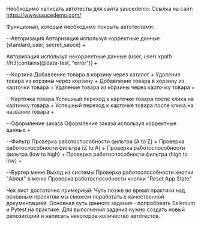 Необходимо написать автотесты для сайта saucedemo: Ссылка на сайт: https://www.saucedemo.com/

Функционал, который необходимо покрыть автотестами:

--Авторизация
Авторизация используя корректные данные (standard_user, secret_sauce) +

Авторизация используя некорректные данные (user, user) xpath //h3[contains(@data-test, "error")] +

--Корзина
Добавление товара в корзину через каталог +
Удаление товара из корзины через корзину +
Добавление товара в корзину из карточки товара +
Удаление товара из корзины через карточку товара +

--Карточка товара
Успешный переход к карточке товара после клика на картинку товара +
Успешный переход к карточке товара после клика на название товара +

--Оформление заказа
Оформление заказа используя корректные данные +

--Фильтр
Проверка работоспособности фильтра (A to Z) +
Проверка работоспособности фильтра (Z to A) +
Проверка работоспособности фильтра (low to high) +
Проверка работоспособности фильтра (high to low) +

--Бургер меню
Выход из системы
Проверка работоспособности кнопки "About" в меню
Проверка работоспособности кнопки "Reset App State"

Чек лист достаточно примерный. Чуть позже во время практики над основным проектом мы сможем поработать с качественной документацией.
Основная суть данного задания - попробовать Selenium и Pytest на практике.
Для выполнения задания нужно создать новый репозиторий и написать некоторое количество автотестов.